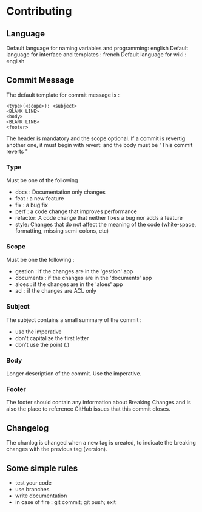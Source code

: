# Contributing

## Language

Default language for naming variables and programming: english
Default language for interface and templates : french
Default language for wiki : english

## Commit Message

The default template for commit message is :
```
<type>(<scope>): <subject>
<BLANK LINE>
<body>
<BLANK LINE>
<footer>
```
The header is mandatory and the scope optional.
If a commit is revertig another one, it must begin with revert: and the body must be "This commit reverts <hash>"

### Type
Must be one of the following
* docs : Documentation only changes
* feat : a new feature
* fix : a bug fix
* perf : a code change that improves performance
* refactor: A code change that neither fixes a bug nor adds a feature
* style: Changes that do not affect the meaning of the code (white-space, formatting, missing semi-colons, etc)

### Scope
Must be one the following :
* gestion : if the changes are in the 'gestion' app
* documents : if the changes are in the 'documents' app
* aloes : if the changes are in the 'aloes' app
* acl : if the changes are ACL only

### Subject
The subject contains a small summary of the commit :
* use the imperative
* don't capitalize the first letter
* don't use the point (.)

### Body
Longer description of the commit. Use the imperative.

### Footer
The footer should contain any information about Breaking Changes and is also the place to reference GitHub issues that this commit closes.

## Changelog
The chanlog is changed when a new tag is created, to indicate the breaking changes with the previous tag (version).

## Some simple rules
* test your code
* use branches
* write documentation
* in case of fire : git commit; git push; exit
